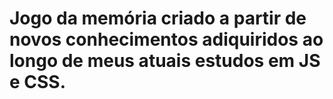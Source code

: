 # Jogo da memória criado a partir de novos conhecimentos adiquiridos ao longo de meus atuais estudos em JS e CSS.
